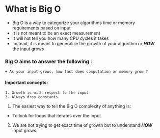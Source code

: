 # What is Big O

+ Big O is a way to categorize your algorithms time or memory requirements based on input
+ It is not meant to be an exact measurement
+ It will not tell you how many CPU cycles it takes
+ Instead, it is meant to generalize the growth of your algorithm or ***HOW*** the input grows

### Big O aims to answer the following :
    + As your input grows, how fast does computation or memory grow ?

#### Important concepts:
    1. Growth is with respect to the input
    2. Always drop constants

1. The easiest way to tell the Big O complexity of anything is:
+ To look for loops that iterates over the input

2. We are not trying to get exact time of growth but to understand ***HOW*** input grows


